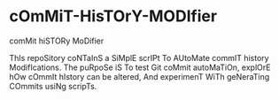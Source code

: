 # cOmMiT-HisTOrY-MODIfier
comMit hiSTORy MoDifier

ThIs repoSitory coNTaInS a SiMplE scrIPt To AUtoMate commIT history ModifIcations. The puRpoSe iS To test Git coMmit autoMaTiOn, explOrE hOw cOmmIt hIstory can be altered, And experimenT WiTh geNeraTing COmmits usiNg scripTs.
